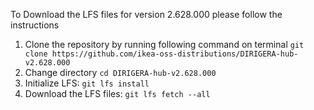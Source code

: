 To Download the LFS files for version 2.628.000 please follow the instructions

1. Clone the repository by running following command on terminal `git clone https://github.com/ikea-oss-distributions/DIRIGERA-hub-v2.628.000`
2. Change directory `cd DIRIGERA-hub-v2.628.000`
3. Initialize LFS: `git lfs install`
4. Download the LFS files: `git lfs fetch --all`
